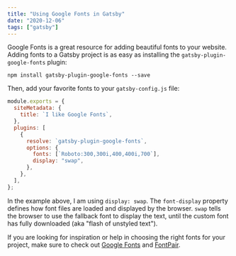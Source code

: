 ```yaml
---
title: "Using Google Fonts in Gatsby"
date: "2020-12-06"
tags: ["gatsby"]
---
```


Google Fonts is a great resource for adding beautiful fonts to your website.
Adding fonts to a Gatsby project is as easy as installing the `gatsby-plugin-google-fonts` plugin:

```shell
npm install gatsby-plugin-google-fonts --save
```

Then, add your favorite fonts to your `gatsby-config.js` file:

```js
module.exports = {
  siteMetadata: {
    title: `I like Google Fonts`,
  },
  plugins: [
    {
      resolve: `gatsby-plugin-google-fonts`,
      options: {
        fonts: [`Roboto:300,300i,400,400i,700`],
        display: "swap",
      },
    },
  ],
};
```

In the example above, I am using `display: swap`. The `font-display` property defines how font files are loaded and displayed by the browser. `swap` tells the browser to use the fallback font to display the text, until the custom font has fully downloaded (aka "flash of unstyled text").

If you are looking for inspiration or help in choosing the right fonts for your project, make sure to check out [Google Fonts](https://fonts.google.com) and [FontPair](https://fontpair.co).
